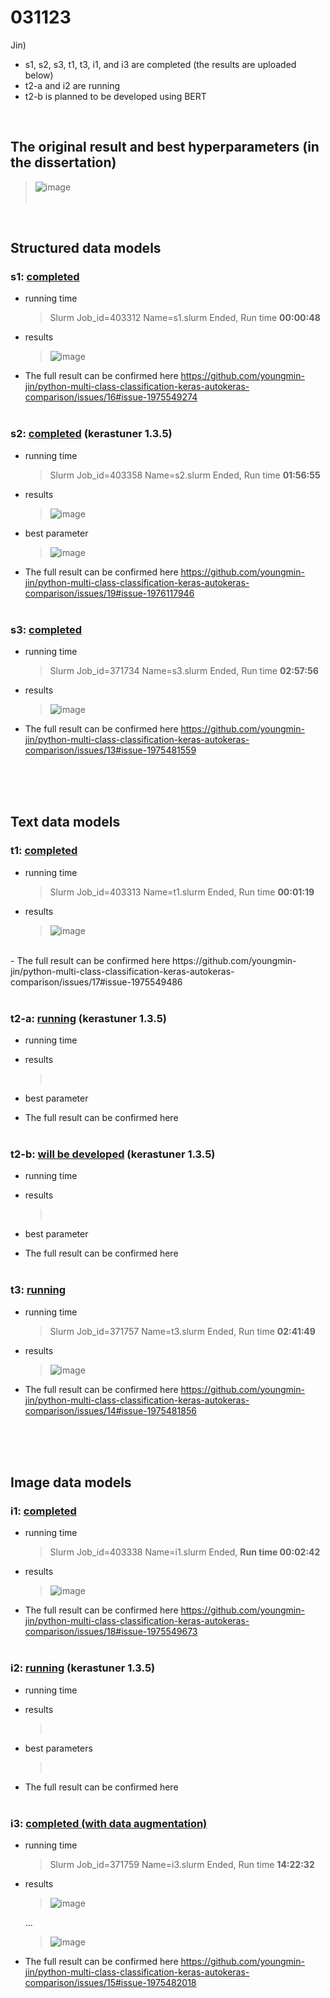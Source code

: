 # 031123
Jin) 
- s1, s2, s3, t1, t3, i1, and i3 are completed (the results are uploaded below)
- t2-a and i2 are running
- t2-b is planned to be developed using BERT 

<br/>

## The original result and best hyperparameters (in the dissertation)<br/>
  > ![image](https://github.com/youngmin-jin/python-multi-class-classification-keras-autokeras-comparison/assets/135728064/5f88408a-13fc-4942-9130-14bc750f3313) <br/><br/>
<br/>

## Structured data models
### s1: <ins>completed</ins>
  - running time
    > Slurm Job_id=403312 Name=s1.slurm Ended, Run time **00:00:48**
  - results
    > ![image](https://github.com/youngmin-jin/python-multi-class-classification-keras-autokeras-comparison/assets/135728064/34607aa9-d5df-4eb1-82e1-dfff86cc821b) <br/>
  - The full result can be confirmed here https://github.com/youngmin-jin/python-multi-class-classification-keras-autokeras-comparison/issues/16#issue-1975549274 <br/><br/>

### s2: <ins>completed</ins> (kerastuner 1.3.5)
  - running time
    >  Slurm Job_id=403358 Name=s2.slurm Ended, Run time **01:56:55**
  - results
    > ![image](https://github.com/youngmin-jin/python-multi-class-classification-keras-autokeras-comparison/assets/135728064/af2357fd-e5a0-4cde-af09-156bb8a9dee8) <br/>
  - best parameter
    > ![image](https://github.com/youngmin-jin/python-multi-class-classification-keras-autokeras-comparison/assets/135728064/f08db9d0-0803-46e7-bb07-f4aac46c4b14)
  - The full result can be confirmed here https://github.com/youngmin-jin/python-multi-class-classification-keras-autokeras-comparison/issues/19#issue-1976117946 <br/><br/>

### s3: <ins>completed</ins>
  - running time
    > Slurm Job_id=371734 Name=s3.slurm Ended, Run time **02:57:56**
  - results
    > ![image](https://github.com/youngmin-jin/python-multi-class-classification-keras-autokeras-comparison/assets/135728064/9df30d05-6f07-49b5-ae95-46d154a8c4eb) <br/>
  - The full result can be confirmed here https://github.com/youngmin-jin/python-multi-class-classification-keras-autokeras-comparison/issues/13#issue-1975481559 <br/><br/>

<br/><br/>

## Text data models
### t1: <ins>completed</ins>
  - running time
    >  Slurm Job_id=403313 Name=t1.slurm Ended, Run time **00:01:19**
  - results
    > ![image](https://github.com/youngmin-jin/python-multi-class-classification-keras-autokeras-comparison/assets/135728064/2133f1e6-1044-4579-8953-ee21b73ae21f)
 <br/>
  - The full result can be confirmed here https://github.com/youngmin-jin/python-multi-class-classification-keras-autokeras-comparison/issues/17#issue-1975549486 <br/><br/>

### t2-a: <ins>running</ins> (kerastuner 1.3.5)
  - running time
    >  
  - results
    >  <br/>
  - best parameter
    > 
  - The full result can be confirmed here <br/><br/>

### t2-b: <ins>will be developed</ins> (kerastuner 1.3.5)
  - running time
    >  
  - results
    >  <br/>
  - best parameter
    > 
  - The full result can be confirmed here <br/><br/>

### t3: <ins>running</ins> 
  - running time
    >  Slurm Job_id=371757 Name=t3.slurm Ended, Run time **02:41:49**
  - results
    >  ![image](https://github.com/youngmin-jin/python-multi-class-classification-keras-autokeras-comparison/assets/135728064/3da2ef1a-c5ad-40c4-8f08-0c70cd940efe) <br/>
  - The full result can be confirmed here https://github.com/youngmin-jin/python-multi-class-classification-keras-autokeras-comparison/issues/14#issue-1975481856 <br/><br/>

<br/><br/>

## Image data models
### i1: <ins>completed</ins>
  - running time
    >  Slurm Job_id=403338 Name=i1.slurm Ended, **Run time 00:02:42**
  - results
    > ![image](https://github.com/youngmin-jin/python-multi-class-classification-keras-autokeras-comparison/assets/135728064/c1d9c0c3-d90e-4ed8-bd52-db24b88ddf40) <br/>
  - The full result can be confirmed here https://github.com/youngmin-jin/python-multi-class-classification-keras-autokeras-comparison/issues/18#issue-1975549673 <br/><br/>

### i2: <ins>running</ins> (kerastuner 1.3.5)
  - running time
    > 
  - results
    > <br/>
  - best parameters
    > <br/>
  - The full result can be confirmed here <br/><br/>

### i3: <ins>completed (with data augmentation)</ins>
  - running time
    > Slurm Job_id=371759 Name=i3.slurm Ended, Run time **14:22:32**
  - results
    > ![image](https://github.com/youngmin-jin/python-multi-class-classification-keras-autokeras-comparison/assets/135728064/2aae98e8-5bef-4983-b6cb-2bec5053df95) <br/>
    
    ...

    > ![image](https://github.com/youngmin-jin/python-multi-class-classification-keras-autokeras-comparison/assets/135728064/f02f71b9-5985-4879-bc3f-1d19d061ea6a) <br/>
  - The full result can be confirmed here https://github.com/youngmin-jin/python-multi-class-classification-keras-autokeras-comparison/issues/15#issue-1975482018 <br/><br/>





